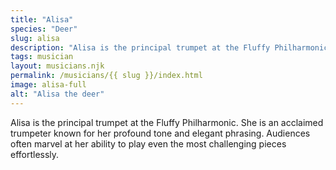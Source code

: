 ```yaml
---
title: "Alisa"
species: "Deer"
slug: alisa
description: "Alisa is the principal trumpet at the Fluffy Philharmonic. She is an acclaimed trumpeter known for her profound tone and elegant phrasing. Audiences often marvel at her ability to play even the most challenging pieces effortlessly."
tags: musician
layout: musicians.njk
permalink: /musicians/{{ slug }}/index.html
image: alisa-full
alt: "Alisa the deer"
---
```

Alisa is the principal trumpet at the Fluffy Philharmonic. She is an acclaimed trumpeter known for her profound tone and elegant phrasing. Audiences often marvel at her ability to play even the most challenging pieces effortlessly.
